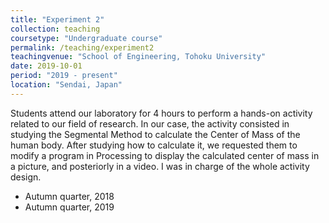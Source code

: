 ```yaml
---
title: "Experiment 2"
collection: teaching
coursetype: "Undergraduate course"
permalink: /teaching/experiment2
teachingvenue: "School of Engineering, Tohoku University"
date: 2019-10-01
period: "2019 - present"
location: "Sendai, Japan"
---
```


Students attend our laboratory for 4 hours to perform a hands-on activity related to our field of research. In our case, the activity consisted in studying the Segmental Method to calculate the Center of Mass of the human body. After studying how to calculate it, we requested them to modify a program in Processing to display the calculated center of mass in a picture, and posteriorly in a video. I was in charge of the whole activity design.

* Autumn quarter, 2018
* Autumn quarter, 2019